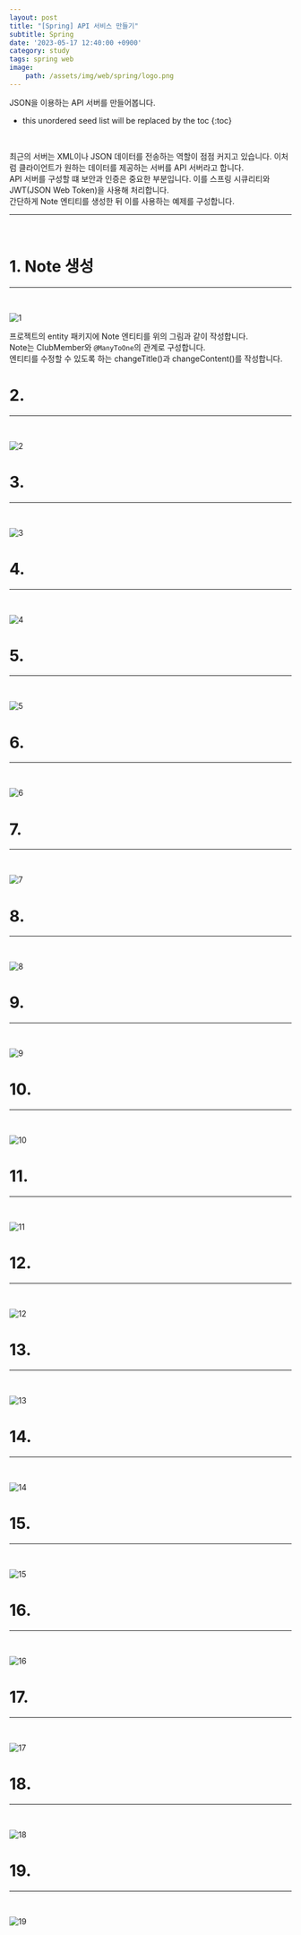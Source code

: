 ```yaml
---
layout: post
title: "[Spring] API 서비스 만들기"
subtitle: Spring
date: '2023-05-17 12:40:00 +0900'
category: study
tags: spring web
image:
    path: /assets/img/web/spring/logo.png
---
```


JSON을 이용하는 API 서버를 만들어봅니다.

<!--more-->

* this unordered seed list will be replaced by the toc
{:toc}
<br>

최근의 서버는 XML이나 JSON 데이터를 전송하는 역할이 점점 커지고 있습니다. 이처럼 클라이언트가 원하는 데이터를 제공하는 서버를 API 서버라고 합니다.<br>
API 서버를 구성할 떄 보안과 인증은 중요한 부분입니다. 이를 스프링 시큐리티와 JWT(JSON Web Token)을 사용해 처리합니다.<br>
간단하게 Note 엔티티를 생성한 뒤 이를 사용하는 예제를 구성합니다.<br>

---
<br>

# 1. Note 생성
---
<br>

![1](/assets/img/web/spring/2023-05-17-[Spring]_API_서비스_만들기/1.png)
<br>

프로젝트의 entity 패키지에 Note 엔티티를 위의 그림과 같이 작성합니다.<br>
Note는 ClubMember와 `@ManyToOne`의 관계로 구성합니다.<br>
엔티티를 수정할 수 있도록 하는 changeTitle()과 changeContent()를 작성합니다.<br>

# 2. 
---
<br>

![2](/assets/img/web/spring/2023-05-17-[Spring]_API_서비스_만들기/2.png)
<br>




# 3. 
---
<br>

![3](/assets/img/web/spring/2023-05-17-[Spring]_API_서비스_만들기/3.png)
<br>



# 4. 
---
<br>

![4](/assets/img/web/spring/2023-05-17-[Spring]_API_서비스_만들기/4.png)
<br>




# 5. 
---
<br>

![5](/assets/img/web/spring/2023-05-17-[Spring]_API_서비스_만들기/5.png)
<br>



# 6. 
---
<br>

![6](/assets/img/web/spring/2023-05-17-[Spring]_API_서비스_만들기/6.png)
<br>



# 7. 
---
<br>

![7](/assets/img/web/spring/2023-05-17-[Spring]_API_서비스_만들기/7.png)
<br>



# 8. 
---
<br>

![8](/assets/img/web/spring/2023-05-17-[Spring]_API_서비스_만들기/8.png)
<br>




# 9. 
---
<br>

![9](/assets/img/web/spring/2023-05-17-[Spring]_API_서비스_만들기/9.png)
<br>



# 10. 
---
<br>

![10](/assets/img/web/spring/2023-05-17-[Spring]_API_서비스_만들기/10.png)
<br>



# 11. 
---
<br>

![11](/assets/img/web/spring/2023-05-17-[Spring]_API_서비스_만들기/11.png)
<br>



# 12. 
---
<br>

![12](/assets/img/web/spring/2023-05-17-[Spring]_API_서비스_만들기/12.png)
<br>



# 13. 
---
<br>

![13](/assets/img/web/spring/2023-05-17-[Spring]_API_서비스_만들기/13.png)
<br>



# 14. 
---
<br>

![14](/assets/img/web/spring/2023-05-17-[Spring]_API_서비스_만들기/14.png)
<br>



# 15. 
---
<br>

![15](/assets/img/web/spring/2023-05-17-[Spring]_API_서비스_만들기/15.png)
<br>



# 16. 
---
<br>

![16](/assets/img/web/spring/2023-05-17-[Spring]_API_서비스_만들기/16.png)
<br>



# 17. 
---
<br>

![17](/assets/img/web/spring/2023-05-17-[Spring]_API_서비스_만들기/17.png)
<br>



# 18. 
---
<br>

![18](/assets/img/web/spring/2023-05-17-[Spring]_API_서비스_만들기/18.png)
<br>



# 19. 
---
<br>

![19](/assets/img/web/spring/2023-05-17-[Spring]_API_서비스_만들기/19.png)
<br>


